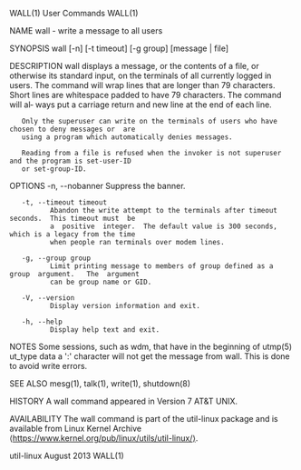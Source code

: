 WALL(1)                                      User Commands                                     WALL(1)

NAME
       wall - write a message to all users

SYNOPSIS
       wall [-n] [-t timeout] [-g group] [message | file]

DESCRIPTION
       wall  displays  a  message,  or the contents of a file, or otherwise its standard input, on the
       terminals of all currently logged in users.  The command will wrap lines that are  longer  than
       79  characters.  Short lines are whitespace padded to have 79 characters.  The command will al‐
       ways put a carriage return and new line at the end of each line.

       Only the superuser can write on the terminals of users who have chosen to deny messages or  are
       using a program which automatically denies messages.

       Reading from a file is refused when the invoker is not superuser and the program is set-user-ID
       or set-group-ID.

OPTIONS
       -n, --nobanner
              Suppress the banner.

       -t, --timeout timeout
              Abandon the write attempt to the terminals after timeout seconds.  This timeout must  be
              a  positive  integer.  The default value is 300 seconds, which is a legacy from the time
              when people ran terminals over modem lines.

       -g, --group group
              Limit printing message to members of group defined as a group  argument.   The  argument
              can be group name or GID.

       -V, --version
              Display version information and exit.

       -h, --help
              Display help text and exit.

NOTES
       Some  sessions, such as wdm, that have in the beginning of utmp(5) ut_type data a ':' character
       will not get the message from wall.  This is done to avoid write errors.

SEE ALSO
       mesg(1), talk(1), write(1), shutdown(8)

HISTORY
       A wall command appeared in Version 7 AT&T UNIX.

AVAILABILITY
       The wall command is part of the util-linux package and is available from Linux  Kernel  Archive
       ⟨https://www.kernel.org/pub/linux/utils/util-linux/⟩.

util-linux                                    August 2013                                      WALL(1)
